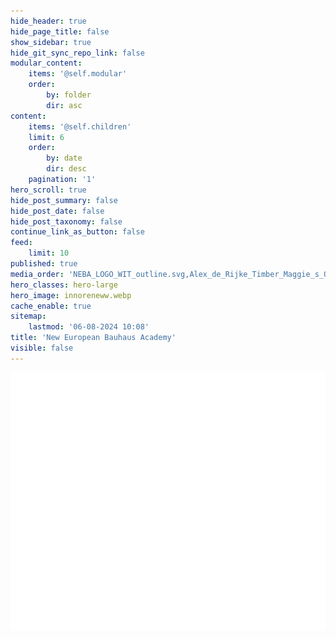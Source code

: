 ```yaml
---
hide_header: true
hide_page_title: false
show_sidebar: true
hide_git_sync_repo_link: false
modular_content:
    items: '@self.modular'
    order:
        by: folder
        dir: asc
content:
    items: '@self.children'
    limit: 6
    order:
        by: date
        dir: desc
    pagination: '1'
hero_scroll: true
hide_post_summary: false
hide_post_date: false
hide_post_taxonomy: false
continue_link_as_button: false
feed:
    limit: 10
published: true
media_order: 'NEBA_LOGO_WIT_outline.svg,Alex_de_Rijke_Timber_Maggie_s_Oldham_dRMMStudio.webp'
hero_classes: hero-large
hero_image: innoreneww.webp
cache_enable: true
sitemap:
    lastmod: '06-08-2024 10:08'
title: 'New European Bauhaus Academy'
visible: false
---
```


![NEBA_LOGO_WIT_outline](NEBA_LOGO_WIT_outline.svg?resize=400,400 "NEBA_LOGO_WIT_outline")